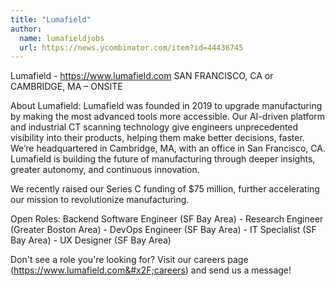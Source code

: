 ```yaml
---
title: "Lumafield"
author:
  name: lumafieldjobs
  url: https://news.ycombinator.com/item?id=44436745
---
```

Lumafield - <a href="https:&#x2F;&#x2F;www.lumafield.com" rel="nofollow">https:&#x2F;&#x2F;www.lumafield.com</a> SAN FRANCISCO, CA or CAMBRIDGE, MA – ONSITE

About Lumafield: Lumafield was founded in 2019 to upgrade manufacturing by making the most advanced tools more accessible. Our AI-driven platform and industrial CT scanning technology give engineers unprecedented visibility into their products, helping them make better decisions, faster. We’re headquartered in Cambridge, MA, with an office in San Francisco, CA. Lumafield is building the future of manufacturing through deeper insights, greater autonomy, and continuous innovation.

We recently raised our Series C funding of $75 million, further accelerating our mission to revolutionize manufacturing.

Open Roles: Backend Software Engineer (SF Bay Area) - Research Engineer (Greater Boston Area) - DevOps Engineer (SF Bay Area) - IT Specialist (SF Bay Area) - UX Designer (SF Bay Area)

Don&#x27;t see a role you&#x27;re looking for? Visit our careers page (<a href="https:&#x2F;&#x2F;www.lumafield.com&#x2F;careers" rel="nofollow">https:&#x2F;&#x2F;www.lumafield.com&#x2F;careers</a>) and send us a message!
<JobApplication />
